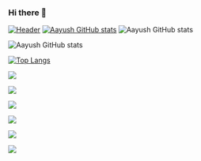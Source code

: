 ### Hi there 👋
[![Header](https://raw.githubusercontent.com/San1357/<OWNER>/<OWNER>/readme_header.png "Header")](https://some-url.dev/)
[![Aayush GitHub stats](https://github-readme-stats.vercel.app/api?username=San1357)](https://github.com/San1357/github-readme-stats)
![Aayush GitHub stats](https://github-readme-stats.vercel.app/api?username=San1357&show_icons=true)

![Aayush GitHub stats](https://github-readme-stats.vercel.app/api?username=San1357&show_icons=true&theme=radical)

[![Top Langs](https://github-readme-stats.vercel.app/api/top-langs/?username=San1357)](https://github.com/San1357/github-readme-stats)


![](https://img.shields.io/badge/<OS>-<Linux>-informational?style=flat&logo=<LOGO_NAME>&logoColor=white&color=2bbc8a)

![](https://img.shields.io/badge/<Code>-<PYTHON>-informational?style=flat&logo=data:image/svg%2bxml;base64,<BASE64_DATA>)

![](https://img.shields.io/badge/<Code>-<SimpleJAVA>-informational?style=flat&logo=<LOGO_NAME>&logoColor=white&color=2bbc8a)

![](https://img.shields.io/badge/<Code>-<Solidity>-informational?style=flat&logo=<LOGO_NAME>&logoColor=white&color=2bbc8a)

![](https://img.shields.io/badge/<OS>-<Linux>-informational?style=flat&logo=<LOGO_NAME>&logoColor=white&color=2bbc8a)

![](https://img.shields.io/badge/<Editor>-<Anaconda/Jupiter>-informational?style=flat&logo=<LOGO_NAME>&logoColor=white&color=2bbc8a)













<!--
**San1357/San1357** is a ✨ _special_ ✨ repository because its `README.md` (this file) appears on your GitHub profile.

Here are some ideas to get you started:

- 🔭 I’m currently working on ...
- 🌱 I’m currently learning ...
- 👯 I’m looking to collaborate on ...
- 🤔 I’m looking for help with ...
- 💬 Ask me about ...
- 📫 How to reach me: ...
- 😄 Pronouns: ...
- ⚡ Fun fact: ...
-->
